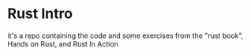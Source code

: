 # Rust Intro

it's a repo containing the code and some exercises from the "rust book", Hands on Rust, and Rust In Action
